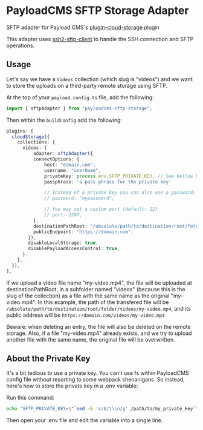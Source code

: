 # PayloadCMS SFTP Storage Adapter

SFTP adapter for Payload CMS's [plugin-cloud-storage](https://www.npmjs.com/package/@payloadcms/plugin-cloud-storage) plugin

This adapter uses [ssh2-sftp-client](https://www.npmjs.com/package/ssh2-sftp-client) to handle the SSH connection and SFTP operations.

## Usage

Let's say we have a `Videos` collection (which slug is "videos") and we want to store the uploads on a third-party remote storage using SFTP.

At the top of your `payload.config.ts` file, add the following:

```ts
import { sftpAdapter } from "payloadcms-sftp-storage";
```

Then within the `buildConfig` add the following:

```ts
plugins: [
  cloudStorage({
    collections: {
      videos: {
          adapter: sftpAdapter({
          connectOptions: {
              host: "domain.com",
              username: "userName",
              privateKey: process.env.SFTP_PRIVATE_KEY, // See bellow how to add a privatekey in .env file
              passphrase: 'a pass phrase for the private key'

              // Instead of a private key you can also use a password:
              // password: "mypassword",

              // You may set a custom port (default: 22)
              // port: 2207,
          },
          destinationPathRoot: "/absolute/path/to/destination/root/folder",
          publicEndpoint: "https://domain.com",
        }),
        disableLocalStorage: true,
        disablePayloadAccessControl: true,
      },
    },
  }),
],
```

If we upload a video file name "my-video.mp4", the file will be uploaded at destinationPathRoot, in a subfolder named "videos" (because this is the slug of the collection) as a file with the same name as the original "my-video.mp4". In this example, the path of the transfered file will be `/absolute/path/to/destination/root/folder/videos/my-video.mp4`, and its public address will be `https://domain.com/videos/my-video.mp4`

Beware: when deleting an entry, the file will also be deleted on the remote storage. Also, if a file "my-video.mp4" already exists, and we try to upload another file with the same name, the original file will be overwritten.


## About the Private Key

It's a bit tedious to use a private key. You can't use fs within PayloadCMS config file without resorting to some webpack shenanigans. So instead, here's how to store the private key in a .env variable:

Run this command:
```sh
echo "SFTP_PRIVATE_KEY=\"`sed -E 's/$/\\\n/g' /path/to/my_private_key`\"" >> /path/to/.env
```

Then open your .env file and edit the variable into a single line.